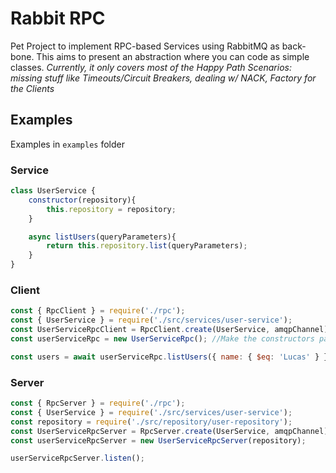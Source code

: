# Rabbit RPC

Pet Project to implement RPC-based Services using RabbitMQ as back-bone. This aims to present an abstraction where you can code as simple classes.
*Currently, it only covers most of the Happy Path Scenarios: missing stuff like Timeouts/Circuit Breakers, dealing w/ NACK, Factory for the Clients*


## Examples
Examples in `examples` folder

### Service
```javascript
class UserService {
    constructor(repository){
        this.repository = repository;
    }

    async listUsers(queryParameters){
        return this.repository.list(queryParameters);
    }
}
```

### Client
```javascript
const { RpcClient } = require('./rpc');
const { UserService } = require('./src/services/user-service');
const UserServiceRpcClient = RpcClient.create(UserService, amqpChannel); //Ugly
const userServiceRpc = new UserServiceRpc(); //Make the constructors params optional?

const users = await userServiceRpc.listUsers({ name: { $eq: 'Lucas' } });
```

### Server
```javascript
const { RpcServer } = require('./rpc');
const { UserService } = require('./src/services/user-service');
const repository = require('./src/repository/user-repository');
const UserServiceRpcServer = RpcServer.create(UserService, amqpChannel);
const userServiceRpcServer = new UserServiceRpcServer(repository);

userServiceRpcServer.listen();
```
